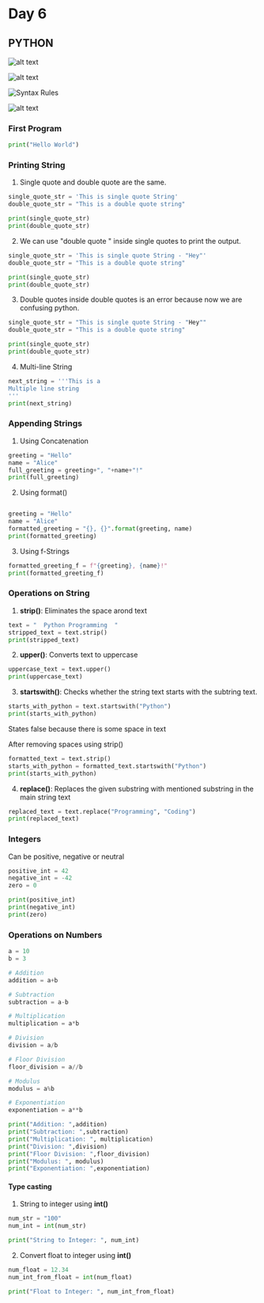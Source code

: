 # Day 6

## PYTHON

![alt text](Images/6_1.png)

![alt text](Images/6_2.png)

![Syntax Rules](Images/6_3.png)

![alt text](Images/6_4.png)

### First Program
```python
print("Hello World")
```

### Printing String
1. Single quote and double quote are the same.
```python
single_quote_str = 'This is single quote String'
double_quote_str = "This is a double quote string"

print(single_quote_str)
print(double_quote_str)
```
2. We can use "double quote " inside single quotes to print the output.
```python
single_quote_str = 'This is single quote String - "Hey"'
double_quote_str = "This is a double quote string"

print(single_quote_str)
print(double_quote_str)
```
3. Double quotes inside double quotes is an error because now we are confusing python. 
```python
single_quote_str = "This is single quote String - "Hey""
double_quote_str = "This is a double quote string"

print(single_quote_str)
print(double_quote_str)
```

4. Multi-line String
```python
next_string = '''This is a 
Multiple line string
'''
print(next_string)
```

### Appending Strings
1. Using Concatenation
```python
greeting = "Hello"
name = "Alice"
full_greeting = greeting+", "+name+"!"
print(full_greeting)
```

2. Using format()
```python

greeting = "Hello"
name = "Alice"
formatted_greeting = "{}, {}".format(greeting, name)
print(formatted_greeting)
```

3. Using f-Strings
```python
formatted_greeting_f = f"{greeting}, {name}!"
print(formatted_greeting_f)
```

### Operations on String

1. __strip()__: Eliminates the space arond text
```python
text = "  Python Programming  "
stripped_text = text.strip()
print(stripped_text)
```

2. __upper()__: Converts text to uppercase
```python
uppercase_text = text.upper()
print(uppercase_text)
```

3. __startswith()__: Checks whether the string text starts with the subtring text.
```python
starts_with_python = text.startswith("Python")
print(starts_with_python)
```
States false because there is some space in text

After removing spaces using strip()
```python
formatted_text = text.strip()
starts_with_python = formatted_text.startswith("Python")
print(starts_with_python)
```
4. __replace()__: Replaces the given substring with mentioned substring in the main string text
```python
replaced_text = text.replace("Programming", "Coding")
print(replaced_text)
```

### Integers
Can be positive, negative or neutral
```python
positive_int = 42
negative_int = -42
zero = 0

print(positive_int)
print(negative_int)
print(zero)
```

### Operations on Numbers
```python
a = 10
b = 3

# Addition
addition = a+b

# Subtraction
subtraction = a-b

# Multiplication
multiplication = a*b

# Division
division = a/b

# Floor Division
floor_division = a//b

# Modulus
modulus = a%b

# Exponentiation
exponentiation = a**b

print("Addition: ",addition)
print("Subtraction: ",subtraction)
print("Multiplication: ", multiplication)
print("Division: ",division)
print("Floor Division: ",floor_division)
print("Modulus: ", modulus)
print("Exponentiation: ",exponentiation)
```

#### Type casting
1. String to integer using __int()__
```python
num_str = "100"
num_int = int(num_str)

print("String to Integer: ", num_int)
```
2. Convert float to integer using __int()__
```python
num_float = 12.34
num_int_from_float = int(num_float)

print("Float to Integer: ", num_int_from_float)
```
